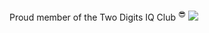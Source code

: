 Proud member of the Two Digits IQ Club <sup>😎</sup>
<a href="https://github.com/memiux"><img src="https://user-images.githubusercontent.com/37290/124840841-7bf60d80-df51-11eb-8abb-f69434544136.png"></a>
